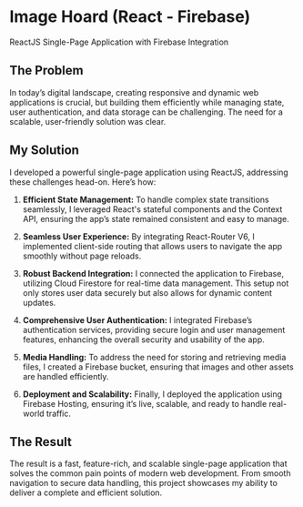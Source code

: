 # Image Hoard (React - Firebase)
ReactJS Single-Page Application with Firebase Integration

## The Problem
In today’s digital landscape, creating responsive and dynamic web applications is crucial, but building them efficiently while managing state, user authentication, and data storage can be challenging. The need for a scalable, user-friendly solution was clear.

## My Solution
I developed a powerful single-page application using ReactJS, addressing these challenges head-on. Here’s how:

1. **Efficient State Management:** To handle complex state transitions seamlessly, I leveraged React's stateful components and the Context API, ensuring the app’s state remained consistent and easy to manage.

2. **Seamless User Experience:** By integrating React-Router V6, I implemented client-side routing that allows users to navigate the app smoothly without page reloads.

3. **Robust Backend Integration:** I connected the application to Firebase, utilizing Cloud Firestore for real-time data management. This setup not only stores user data securely but also allows for dynamic content updates.

4. **Comprehensive User Authentication:** I integrated Firebase’s authentication services, providing secure login and user management features, enhancing the overall security and usability of the app.

5. **Media Handling:** To address the need for storing and retrieving media files, I created a Firebase bucket, ensuring that images and other assets are handled efficiently.

6. **Deployment and Scalability:** Finally, I deployed the application using Firebase Hosting, ensuring it’s live, scalable, and ready to handle real-world traffic.

## The Result
The result is a fast, feature-rich, and scalable single-page application that solves the common pain points of modern web development. From smooth navigation to secure data handling, this project showcases my ability to deliver a complete and efficient solution.
